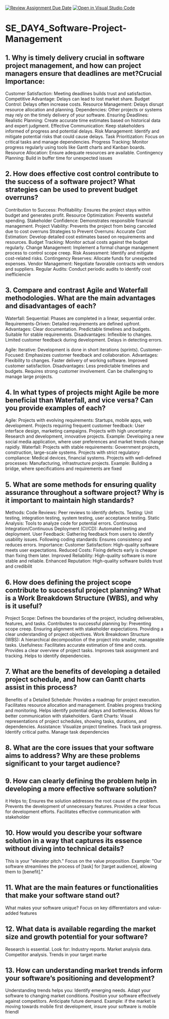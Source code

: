 [![Review Assignment Due Date](https://classroom.github.com/assets/deadline-readme-button-22041afd0340ce965d47ae6ef1cefeee28c7c493a6346c4f15d667ab976d596c.svg)](https://classroom.github.com/a/9pw6JKcu)
[![Open in Visual Studio Code](https://classroom.github.com/assets/open-in-vscode-2e0aaae1b6195c2367325f4f02e2d04e9abb55f0b24a779b69b11b9e10269abc.svg)](https://classroom.github.com/online_ide?assignment_repo_id=18494678&assignment_repo_type=AssignmentRepo)
# SE_DAY4_Software-Project-Management
## 1. Why is timely delivery crucial in software project management, and how can project managers ensure that deadlines are met?Crucial Importance:
Customer Satisfaction: Meeting deadlines builds trust and satisfaction.
Competitive Advantage: Delays can lead to lost market share.
Budget Control: Delays often increase costs.
Resource Management: Delays disrupt resource allocation and planning.
Dependencies: Other projects or systems may rely on the timely delivery of your software.
Ensuring Deadlines:
Realistic Planning: Create accurate time estimates based on historical data and expert judgment.
Effective Communication: Keep stakeholders informed of progress and potential delays.
Risk Management: Identify and mitigate potential risks that could cause delays.
Task Prioritization: Focus on critical tasks and manage dependencies.
Progress Tracking: Monitor progress regularly using tools like Gantt charts and Kanban boards.
Resource Allocation: Ensure adequate resources are available.
Contingency Planning: Build in buffer time for unexpected issues

## 2. How does effective cost control contribute to the success of a software project? What strategies can be used to prevent budget overruns?
Contribution to Success:
Profitability: Ensures the project stays within budget and generates profit.
Resource Optimization: Prevents wasteful spending.
Stakeholder Confidence: Demonstrates responsible financial management.
Project Viability: Prevents the project from being canceled due to cost overruns
Strategies to Prevent Overruns:
Accurate Cost Estimation: Develop detailed cost estimates based on requirements and resources.
Budget Tracking: Monitor actual costs against the budget regularly.
Change Management: Implement a formal change management process to control scope creep.
Risk Assessment: Identify and mitigate cost-related risks.
Contingency Reserves: Allocate funds for unexpected expenses.
Vendor Management: Negotiate favorable contracts with vendors and suppliers.
Regular Audits: Conduct periodic audits to identify cost inefficiencie
## 3. Compare and contrast Agile and Waterfall methodologies. What are the main advantages and disadvantages of each?
Waterfall:
Sequential: Phases are completed in a linear, sequential order.
Requirements-Driven: Detailed requirements are defined upfront.
Advantages:
Clear documentation.
Predictable timelines and budgets.
Suitable for stable requirements.
Disadvantages:
Inflexible to changes.
Limited customer feedback during development.
Delays in detecting errors.

Agile:
Iterative: Development is done in short iterations (sprints).
Customer-Focused: Emphasizes customer feedback and collaboration.
Advantages:
Flexibility to changes.
Faster delivery of working software.
Improved customer satisfaction.
Disadvantages:
Less predictable timelines and budgets.
Requires strong customer involvement.
Can be challenging to manage large projects.
## 4. In what types of projects might Agile be more beneficial than Waterfall, and vice versa? Can you provide examples of each?
Agile:
Projects with evolving requirements: Startups, mobile apps, web development.
Projects requiring frequent customer feedback: User interface design, marketing campaigns.
Projects with high uncertainty: Research and development, innovative projects.
Example: Developing a new social media application, where user preferences and market trends change rapidly.
Waterfall:
Projects with stable requirements: Government projects, construction, large-scale systems.
Projects with strict regulatory compliance: Medical devices, financial systems.
Projects with well-defined processes: Manufacturing, infrastructure projects.
Example: Building a bridge, where specifications and requirements are fixed
## 5. What are some methods for ensuring quality assurance throughout a software project? Why is it important to maintain high standards?
Methods:
Code Reviews: Peer reviews to identify defects.
Testing: Unit testing, integration testing, system testing, user acceptance testing.
Static Analysis: Tools to analyze code for potential errors.
Continuous Integration/Continuous Deployment (CI/CD): Automated testing and deployment.
User Feedback: Gathering feedback from users to identify usability issues.
Following coding standards: Ensures consistency and reduces errors.
Importance:
Customer Satisfaction: High-quality software meets user expectations.
Reduced Costs: Fixing defects early is cheaper than fixing them later.
Improved Reliability: High-quality software is more stable and reliable.
Enhanced Reputation: High-quality software builds trust and credibilit
## 6. How does defining the project scope contribute to successful project planning? What is a Work Breakdown Structure (WBS), and why is it useful?
Project Scope:
Defines the boundaries of the project, including deliverables, features, and tasks.
Contributes to successful planning by:
Preventing scope creep.
Ensuring alignment with stakeholder expectations.
Providing a clear understanding of project objectives.
Work Breakdown Structure (WBS):
A hierarchical decomposition of the project into smaller, manageable tasks.
Usefulness:
Facilitates accurate estimation of time and costs.
Provides a clear overview of project tasks.
Improves task assignment and tracking.
Helps to identify dependencies.
## 7. What are the benefits of developing a detailed project schedule, and how can Gantt charts assist in this process?
Benefits of a Detailed Schedule:
Provides a roadmap for project execution.
Facilitates resource allocation and management.
Enables progress tracking and monitoring.
Helps identify potential delays and bottlenecks.
Allows for better communication with stakeholders.
Gantt Charts:
Visual representations of project schedules, showing tasks, durations, and dependencies.
Assistance:
Visualize project timelines.
Track task progress.
Identify critical paths.
Manage task dependencies
## 8. What are the core issues that your software aims to address? Why are these problems significant to your target audience?

## 9. How can clearly defining the problem help in developing a more effective software solution?
 it Helps to;
Ensures the solution addresses the root cause of the problem.
Prevents the development of unnecessary features.
Provides a clear focus for development efforts.
Facilitates effective communication with stakeholder
## 10. How would you describe your software solution in a way that captures its essence without diving into technical details?
This is your "elevator pitch." Focus on the value proposition.
Example: "Our software streamlines the process of [task] for [target audience], allowing them to [benefit]."

## 11. What are the main features or functionalities that make your software stand out?
What makes your software unique?
Focus on key differentiators and value-added features

## 12. What data is available regarding the market size and growth potential for your software?
Research is essential.
Look for:
Industry reports.
Market analysis data.
Competitor analysis.
Trends in your target marke
## 13. How can understanding market trends inform your software’s positioning and development?

Understanding trends helps you:
Identify emerging needs.
Adapt your software to changing market conditions.
Position your software effectively against competitors.
Anticipate future demand.
Example: if the market is moving towards mobile first development, insure your software is mobile friendl
